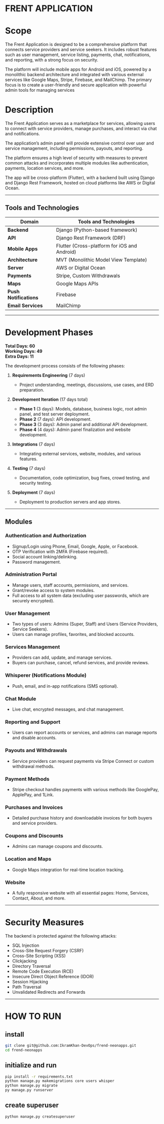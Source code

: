 
# FRENT APPLICATION


# Scope
The Frent Application is designed to be a comprehensive platform that connects service providers and service seekers. It includes robust features such as user management, service listing, payments, chat, notifications, and reporting, with a strong focus on security. 

The platform will include mobile apps for Android and iOS, powered by a monolithic backend architecture and integrated with various external services like Google Maps, Stripe, Firebase, and MailChimp. The primary focus is to create a user-friendly and secure application with powerful admin tools for managing services

# Description 
The Frent Application serves as a marketplace for services, allowing users to connect with service providers, manage purchases, and interact via chat and notifications. 

The application’s admin panel will provide extensive control over user and service management, including permissions, payouts, and reporting. 

The platform ensures a high level of security with measures to prevent common attacks and incorporates multiple modules like authentication, payments, location services, and more. 

The app will be cross-platform (Flutter), with a backend built using Django and Django Rest Framework, hosted on cloud platforms like AWS or Digital Ocean.
 

---
## Tools and Technologies

| Domain           | Tools and Technologies                      |
|------------------|---------------------------------------------|
| **Backend**       | Django (Python-based framework)             |
| **API**           | Django Rest Framework (DRF)                 |
| **Mobile Apps**   | Flutter (Cross-platform for iOS and Android)|
| **Architecture**  | MVT (Monolithic Model View Template)        |
| **Server**        | AWS or Digital Ocean                        |
| **Payments**      | Stripe, Custom Withdrawals                  |
| **Maps**          | Google Maps APIs                            |
| **Push Notifications** | Firebase                               |
| **Email Services**| MailChimp                                   |

---
# Development Phases


**Total Days: 60**  
**Working Days: 49**  
**Extra Days: 11**

The development process consists of the following phases:

1. **Requirements Engineering** (7 days)
   - Project understanding, meetings, discussions, use cases, and ERD preparation.

2. **Development Iteration** (17 days total)
   - **Phase 1** (3 days): Models, database, business logic, root admin panel, and test server deployment.
   - **Phase 2** (7 days): API development.
   - **Phase 3** (3 days): Admin panel and additional API development.
   - **Phase 4** (4 days): Admin panel finalization and website development.

3. **Integrations** (7 days)
   - Integrating external services, website, modules, and various features.

4. **Testing** (7 days)
   - Documentation, code optimization, bug fixes, crowd testing, and security testing.

5. **Deployment** (7 days)
   - Deployment to production servers and app stores.

---

## Modules

### Authentication and Authorization
- Signup/Login using Phone, Email, Google, Apple, or Facebook.
- OTP Verification with 2MFA (Firebase required).
- Social account linking/delinking.
- Password management.

### Administration Portal
- Manage users, staff accounts, permissions, and services.
- Grant/revoke access to system modules.
- Full access to all system data (excluding user passwords, which are securely encrypted).

### User Management
- Two types of users: Admins (Super, Staff) and Users (Service Providers, Service Seekers).
- Users can manage profiles, favorites, and blocked accounts.

### Services Management
- Providers can add, update, and manage services.
- Buyers can purchase, cancel, refund services, and provide reviews.

### Whisperer (Notifications Module)
- Push, email, and in-app notifications (SMS optional).

### Chat Module
- Live chat, encrypted messages, and chat management.

### Reporting and Support
- Users can report accounts or services, and admins can manage reports and disable accounts.

### Payouts and Withdrawals
- Service providers can request payments via Stripe Connect or custom withdrawal methods.

### Payment Methods
- Stripe checkout handles payments with various methods like GooglePay, ApplePay, and 1Link.

### Purchases and Invoices
- Detailed purchase history and downloadable invoices for both buyers and service providers.

### Coupons and Discounts
- Admins can manage coupons and discounts.

### Location and Maps
- Google Maps integration for real-time location tracking.

### Website
- A fully responsive website with all essential pages: Home, Services, Contact, About, and more.

---

# Security Measures

The backend is protected against the following attacks:

- SQL Injection
- Cross-Site Request Forgery (CSRF)
- Cross-Site Scripting (XSS)
- Clickjacking
- Directory Traversal
- Remote Code Execution (RCE)
- Insecure Direct Object Reference (IDOR)
- Session Hijacking
- Path Traversal
- Unvalidated Redirects and Forwards

---

# HOW TO RUN

## install

```bash
git clone git@github.com:IkramKhan-DevOps/frend-neonapps.git
cd frend-neonapps
```

## initialize and run

```bash
pip install -r requirements.txt
python manage.py makemigrations core users whisper
python manage.py migrate
py manage.py runserver
```

## create superuser

```bash
python manage.py createsuperuser
```

